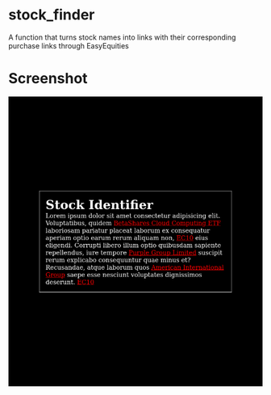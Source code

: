 # stock_finder

A function that turns stock names into links with their corresponding purchase links through EasyEquities

# Screenshot

![](./screenshot.png)

